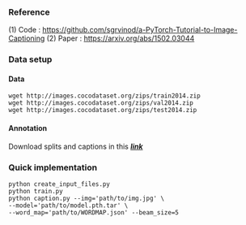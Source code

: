 ### Reference
(1) Code : https://github.com/sgrvinod/a-PyTorch-Tutorial-to-Image-Captioning
(2) Paper : https://arxiv.org/abs/1502.03044

### Data setup
#### Data
```shell
wget http://images.cocodataset.org/zips/train2014.zip
wget http://images.cocodataset.org/zips/val2014.zip
wget http://images.cocodataset.org/zips/test2014.zip
```
#### Annotation
Download splits and captions in this [***link***](https://www.kaggle.com/shtvkumar/karpathy-splits)

### Quick implementation
```shell
python create_input_files.py
python train.py
python caption.py --img='path/to/img.jpg' \
--model='path/to/model.pth.tar' \
--word_map='path/to/WORDMAP.json' --beam_size=5
```
